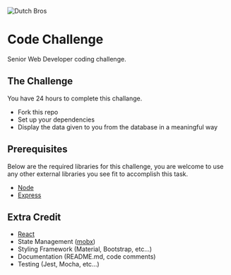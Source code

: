 ![Dutch Bros](https://files.dutchbros.com/StaticImages/Dutch_Bros_Logo.png)

# Code Challenge
Senior Web Developer coding challenge.

## The Challenge
You have 24 hours to complete this challange.

- Fork this repo 
- Set up your dependencies
- Display the data given to you from the database in a meaningful way

## Prerequisites
Below are the required libraries for this challenge, you are welcome to use any other external libraries you see fit to accomplish this task.

* [Node](https://nodejs.org/en/)
* [Express](https://expressjs.com/)

## Extra Credit

* [React](https://reactjs.org/)
* State Management ([mobx](https://github.com/mobxjs/mobx))
* Styling Framework (Material, Bootstrap, etc...)
* Documentation (README.md, code comments)
* Testing (Jest, Mocha, etc...)
